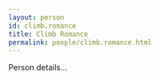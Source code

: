 ```yaml
---
layout: person
id: climb.romance
title: Climb Romance
permalink: people/climb.romance.html
---
```


Person details...